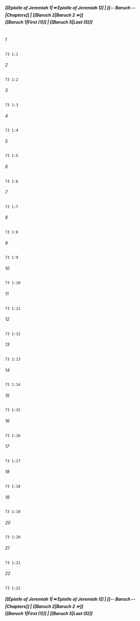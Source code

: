 
##### **[[Epistle of Jeremiah 1|⏪ Epistle of Jeremiah 1]] | [[-- Baruch --|Chapters]] | [[Baruch 2|Baruch 2 ⏩]]**<br>**[[Baruch 1|First (1)]] | [[Baruch 5|Last (5)]]**<br><br>

###### 1
``` verse
73 1:1
```
###### 2
``` verse
73 1:2
```
###### 3
``` verse
73 1:3
```
###### 4
``` verse
73 1:4
```
###### 5
``` verse
73 1:5
```
###### 6
``` verse
73 1:6
```
###### 7
``` verse
73 1:7
```
###### 8
``` verse
73 1:8
```
###### 9
``` verse
73 1:9
```
###### 10
``` verse
73 1:10
```
###### 11
``` verse
73 1:11
```
###### 12
``` verse
73 1:12
```
###### 13
``` verse
73 1:13
```
###### 14
``` verse
73 1:14
```
###### 15
``` verse
73 1:15
```
###### 16
``` verse
73 1:16
```
###### 17
``` verse
73 1:17
```
###### 18
``` verse
73 1:18
```
###### 19
``` verse
73 1:19
```
###### 20
``` verse
73 1:20
```
###### 21
``` verse
73 1:21
```
###### 22
``` verse
73 1:22
```

##### **[[Epistle of Jeremiah 1|⏪ Epistle of Jeremiah 1]] | [[-- Baruch --|Chapters]] | [[Baruch 2|Baruch 2 ⏩]]**<br>**[[Baruch 1|First (1)]] | [[Baruch 5|Last (5)]]**
